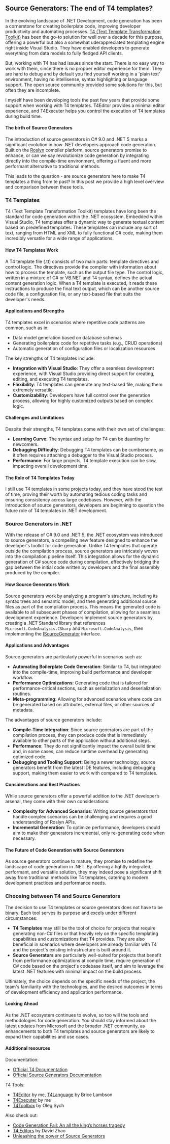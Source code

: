 ## Source Generators: The end of T4 templates?

In the evolving landscape of .NET Development, code generation has been a cornerstone for creating boilerplate code, improving developer productivity and automating processes. [T4 (Text Template Transformation Toolkit)](https://learn.microsoft.com/en-us/visualstudio/modeling/code-generation-and-t4-text-templates) has been the go-to solution for well over a decade for this purpose, offering a powerful but also a somewhat uderappreciated templating engine right inside Visual Studio. They have enabled developers to generate everything from data models to fully fledged API clients.

But, working with T4 has had issues since the start. There is no easy way to work with them, since there is no propper editor experience for them. They are hard to debug and by default you find yourself working in a 'plain text' environment, having no intellisense, syntax highlighting or language support. The open source community provided some solutions for this, but often they are incomplete.

I myself have been developing tools the past few years that provide some support when working with T4 templates. T4Editor provides a minimal editor experience, and T4Executer helps you control the execution of T4 templates during build time. 

#### The birth of Source Generators

The introduction of source generators in C# 9.0 and .NET 5 marks a significant evolution in how .NET developers approach code generation. Built on the [Roslyn](https://github.com/dotnet/roslyn) compiler platform, source generators promise to enhance, or can we say revolutionize code generation by integrating directly into the compile-time environment, offering a fluent and more performant alternative to traditional methods.

This leads to the question - are source generators here to make T4 templates a thing from te past? In this post we provide a high level overview and comparison between these tools.

### T4 Templates

T4 (Text Template Transformation Toolkit) templates have long been the standard for code generation within the .NET ecosystem. Embedded within Visual Studio, T4 templates offer a dynamic way to generate textual content based on predefined templates. These templates can include any sort of text, ranging from HTML and XML to fully functional C# code, making them incredibly versatile for a wide range of applications.

#### How T4 Templates Work

A T4 template file (.tt) consists of two main parts: template directives and control logic. The directives provide the compiler with information about how to process the template, such as the output file type. The control logic, written in a mixture of C# or VB.NET and T4 syntax, defines the actual content generation logic. When a T4 template is executed, it reads these instructions to produce the final text output, which can be another source code file, a configuration file, or any text-based file that suits the developer's needs.

#### Applications and Strengths

T4 templates excel in scenarios where repetitive code patterns are common, such as in:

- Data model generation based on database schemas
- Generating boilerplate code for repetitive tasks (e.g., CRUD operations)
- Automatic generation of configuration files or localization resources

The key strengths of T4 templates include:

- **Integration with Visual Studio**: They offer a seamless development experience, with Visual Studio providing direct support for creating, editing, and executing T4 templates.
- **Flexibility**: T4 templates can generate any text-based file, making them extremely versatile.
- **Customizability**: Developers have full control over the generation process, allowing for highly customized outputs based on complex logic.

#### Challenges and Limitations

Despite their strengths, T4 templates come with their own set of challenges:

- **Learning Curve**: The syntax and setup for T4 can be daunting for newcomers.
- **Debugging Difficulty**: Debugging T4 templates can be cumbersome, as it often requires attaching a debugger to the Visual Studio process.
- **Performance**: For large projects, T4 template execution can be slow, impacting overall development time.

#### The Role of T4 Templates Today

I still use T4 templates in some projects today, and they have stood the test of time, proving their worth by automating tedious coding tasks and ensuring consistency across large codebases. However, with the introduction of source generators, developers are beginning to question the future role of T4 templates in .NET development.

### Source Generators in .NET

With the release of C# 9.0 and .NET 5, the .NET ecosystem was introduced to source generators, a compelling new feature designed to enhance the developer's toolkit for code generation. Unlike T4 templates that operate outside the compilation process, source generators are intricately woven into the compilation pipeline itself. This integration allows for the dynamic generation of C# source code during compilation, effectively bridging the gap between the initial code written by developers and the final assembly produced by the compiler.

#### How Source Generators Work

Source generators work by analyzing a program's structure, including its syntax trees and semantic model, and then generating additional source files as part of the compilation process. This means the generated code is available to all subsequent phases of compilation, allowing for a seamless development experience. Developers implement source generators by creating a .NET Standard library that references `Microsoft.CodeAnalysis.CSharp` and `Microsoft.CodeAnalysis`, then implementing the [ISourceGenerator](https://learn.microsoft.com/en-us/dotnet/api/microsoft.codeanalysis.isourcegenerator?view=roslyn-dotnet-4.7.0) interface.

#### Applications and Advantages

Source generators are particularly powerful in scenarios such as:

- **Automating Boilerplate Code Generation**: Similar to T4, but integrated into the compile-time, improving build performance and developer workflow.
- **Performance Optimizations**: Generating code that is tailored for performance-critical sections, such as serialization and deserialization routines.
- **Meta-programming**: Allowing for advanced scenarios where code can be generated based on attributes, external files, or other sources of metadata.

The advantages of source generators include:

- **Compile-Time Integration**: Since source generators are part of the compilation process, they can produce code that is immediately available to other parts of the application without additional steps.
- **Performance**: They do not significantly impact the overall build time and, in some cases, can reduce runtime overhead by generating optimized code.
- **Debugging and Tooling Support**: Being a newer technology, source generators benefit from the latest IDE features, including debugging support, making them easier to work with compared to T4 templates.

#### Considerations and Best Practices

While source generators offer a powerful addition to the .NET developer’s arsenal, they come with their own considerations:

- **Complexity for Advanced Scenarios**: Writing source generators that handle complex scenarios can be challenging and requires a good understanding of Roslyn APIs.
- **Incremental Generation**: To optimize performance, developers should aim to make their generators incremental, only re-generating code when necessary.

#### The Future of Code Generation with Source Generators

As source generators continue to mature, they promise to redefine the landscape of code generation in .NET. By offering a tightly integrated, performant, and versatile solution, they may indeed pose a significant shift away from traditional methods like T4 templates, catering to modern development practices and performance needs.

### Choosing between T4 and Source Generators

The decision to use T4 templates or source generators does not have to be binary. Each tool serves its purpose and excels under different circumstances:

- **T4 Templates** may still be the tool of choice for projects that require generating non-C# files or that heavily rely on the specific templating capabilities and customizations that T4 provides. They are also beneficial in scenarios where developers are already familiar with T4 and the project's existing infrastructure is built around it.
- **Source Generators** are particularly well-suited for projects that benefit from performance optimizations at compile time, require generation of C# code based on the project's codebase itself, and aim to leverage the latest .NET features with minimal impact on the build process.

Ultimately, the choice depends on the specific needs of the project, the team's familiarity with the technologies, and the desired outcomes in terms of development efficiency and application performance.

#### Looking Ahead

As the .NET ecosystem continues to evolve, so too will the tools and methodologies for code generation. You should stay informed about the latest updates from Microsoft and the broader .NET community, as enhancements to both T4 templates and source generators are likely to expand their capabilities and use cases.

#### Additional resources

Documentation:
- [Official T4 Documentation](https://learn.microsoft.com/en-us/visualstudio/modeling/code-generation-and-t4-text-templates?view=vs-2022)
- [Official Source Generators Documentation](https://learn.microsoft.com/en-us/dotnet/csharp/roslyn-sdk/source-generators-overview)

T4 Tools:
- [T4Editor](https://github.com/Tim-Maes/T4Editor) by me, [T4Language](https://github.com/bricelam/T4Language) by Brice Lambson
- [T4Executer](https://github.com/Tim-Maes/T4Executer) by me
- [T4Toolbox](https://github.com/olegsych/T4Toolbox) by Oleg Sych

Also check out:

- [Code Generation Fail: An all the king’s horses tragedy](https://somecallmechief.medium.com/code-generation-fail-an-all-the-kings-horses-tragedy-36dcd412ad05)
- [T4 Editors](https://medium.com/@david.zhao.blog/t4-text-template-editors-comparison-d58487db4ad3) by David Zhao
- [Unleashing the power of Source Generators](https://reynders.co/blog/unleashing-the-power-of-source-generators-in-net/)